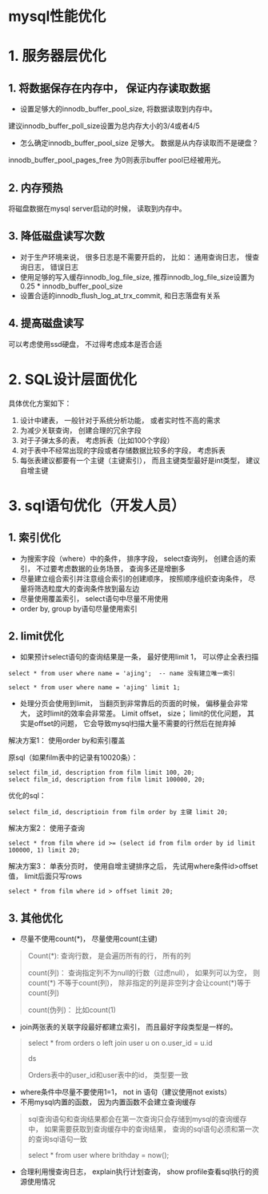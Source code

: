 # mysql性能优化

# 1. 服务器层优化

## 1. 将数据保存在内存中， 保证内存读取数据

- 设置足够大的innodb_buffer_pool_size, 将数据读取到内存中。

建议innodb_buffer_poll_size设置为总内存大小的3/4或者4/5

- 怎么确定innodb_buffer_pool_size 足够大。 数据是从内存读取而不是硬盘？

innodb_buffer_pool_pages_free  为0则表示buffer pool已经被用光。

## 2. 内存预热

将磁盘数据在mysql server启动的时候， 读取到内存中。

## 3. 降低磁盘读写次数

- 对于生产环境来说， 很多日志是不需要开启的， 比如： 通用查询日志， 慢查询日志， 错误日志
- 使用足够的写入缓存innodb_log_file_size, 推荐innodb_log_file_size设置为0.25 * innodb_buffer_pool_size
- 设置合适的innodb_flush_log_at_trx_commit, 和日志落盘有关系

## 4. 提高磁盘读写

可以考虑使用ssd硬盘， 不过得考虑成本是否合适



# 2. SQL设计层面优化

具体优化方案如下：

1. 设计中建表， 一般针对于系统分析功能， 或者实时性不高的需求
2. 为减少关联查询， 创建合理的冗余字段
3. 对于子弹太多的表， 考虑拆表（比如100个字段）
4. 对于表中不经常出现的字段或者存储数据比较多的字段， 考虑拆表
5. 每张表建议都要有一个主键（主键索引）， 而且主键类型最好是int类型， 建议自增主键



# 3. sql语句优化（开发人员）

## 1. 索引优化

- 为搜索字段（where）中的条件， 排序字段， select查询列， 创建合适的索引， 不过要考虑数据的业务场景， 查询多还是增删多
- 尽量建立组合索引并注意组合索引的创建顺序， 按照顺序组织查询条件， 尽量将筛选粒度大的查询条件放到最左边
- 尽量使用覆盖索引， select语句中尽量不用使用
- order by, group by语句尽量使用索引

## 2. limit优化

- 如果预计select语句的查询结果是一条， 最好使用limit 1， 可以停止全表扫描

```
select * from user where name = 'ajing';  -- name 没有建立唯一索引

select * from user where name = 'ajing' limit 1;
```

- 处理分页会使用到limit， 当翻页到非常靠后的页面的时候， 偏移量会非常大， 这时limit的效率会非常差。 Limit offset， size； limit的优化问题， 其实是offset的问题， 它会导致mysql扫描大量不需要的行然后在抛弃掉

解决方案1： 使用order by和索引覆盖

原sql（如果film表中的记录有10020条）：

```
select film_id, description from film limit 100, 20;
select film_id, description from film limit 100000, 20;
```

优化的sql：

```
select film_id, descriptioin from film order by 主键 limit 20;
```

解决方案2： 使用子查询

```
select * from film where id >= (select id from film order by id limit 100000, 1) limit 20;
```

解决方案3： 单表分页时， 使用自增主键排序之后， 先试用where条件id>offset值， limit后面只写rows

```
select * from film where id > offset limit 20;
```

## 3. 其他优化

- 尽量不使用count(*)， 尽量使用count(主键)

> Count(*):  查询行数， 是会遍历所有的行， 所有的列
>
> count(列)： 查询指定列不为null的行数（过虑null）， 如果列可以为空， 则count(*) 不等于count(列)， 除非指定的列是非空列才会让count(\*)等于count(列)
>
> count(伪列)： 比如count(1)



- join两张表的关联字段最好都建立索引， 而且最好字段类型是一样的。

> select * from orders o left join user u on o.user_id = u.id
>
> ds
>
> Orders表中的user_id和user表中的id， 类型要一致



- where条件中尽量不要使用1=1， not in 语句（建议使用not exists）
- 不用mysql内置的函数， 因为内置函数不会建立查询缓存

> sql查询语句和查询结果都会在第一次查询只会存储到mysql的查询缓存中， 如果需要获取到查询缓存中的查询结果， 查询的sql语句必须和第一次的查询sql语句一致
>
> select * from user where brithday = now();



- 合理利用慢查询日志， explain执行计划查询， show profile查看sql执行的资源使用情况